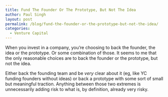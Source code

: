 ```yaml
---
title: Fund The Founder Or The Prototype, But Not The Idea
author: Paul Singh
layout: post
permalink: /blog/fund-the-founder-or-the-prototype-but-not-the-idea/
categories:
  - Venture Capital
---
```

When you invest in a company, you&#8217;re choosing to back the founder, the idea or the prototype. Or some combination of those. It seems to me that the only reasonable choices are to back the founder or the prototype, but not the idea.

Either back the founding team and be *very* clear about it (eg, like YC funding founders without ideas) or back a prototype with some sort of small but meaningful traction. Anything between those two extremes is unnecessarily adding risk to what is, by definition, already very risky.